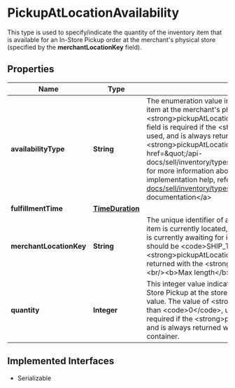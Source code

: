 

# PickupAtLocationAvailability

This type is used to specify/indicate the quantity of the inventory item that is available for an In-Store Pickup order at the merchant's physical store (specified by the <strong>merchantLocationKey</strong> field).
## Properties

Name | Type | Description | Notes
------------ | ------------- | ------------- | -------------
**availabilityType** | **String** | The enumeration value in this field indicates the availability status of the inventory item at the merchant&#39;s physical store specified by the &lt;strong&gt;pickupAtLocationAvailability.merchantLocationKey&lt;/strong&gt; field. This field is required if the &lt;strong&gt;pickupAtLocationAvailability&lt;/strong&gt; container is used, and is always returned with the &lt;strong&gt;pickupAtLocationAvailability&lt;/strong&gt; container.  &lt;br/&gt;&lt;br/&gt; See &lt;a href&#x3D;\&quot;/api-docs/sell/inventory/types/slr:AvailabilityTypeEnum\&quot;&gt;AvailabilityTypeEnum&lt;/a&gt; for more information about how/when you use each enumeration value. For implementation help, refer to &lt;a href&#x3D;&#39;https://developer.ebay.com/api-docs/sell/inventory/types/slr:AvailabilityTypeEnum&#39;&gt;eBay API documentation&lt;/a&gt; |  [optional]
**fulfillmentTime** | [**TimeDuration**](TimeDuration.md) |  |  [optional]
**merchantLocationKey** | **String** | The unique identifier of a merchant&#39;s store where the In-Store Pickup inventory item is currently located, or where inventory will be sent to. If the merchant&#39;s store is currently awaiting for inventory, the &lt;strong&gt;availabilityType&lt;/strong&gt; value should be &lt;code&gt;SHIP_TO_STORE&lt;/code&gt;. This field is required if the &lt;strong&gt;pickupAtLocationAvailability&lt;/strong&gt; container is used, and is always returned with the &lt;strong&gt;pickupAtLocationAvailability&lt;/strong&gt; container.&lt;br/&gt; &lt;br/&gt;&lt;b&gt;Max length&lt;/b&gt;: 36 |  [optional]
**quantity** | **Integer** | This integer value indicates the quantity of the inventory item that is available for In-Store Pickup at the store identified by the  &lt;strong&gt;merchantLocationKey&lt;/strong&gt; value.  The value of &lt;strong&gt;quantity&lt;/strong&gt; should be an integer value greater than &lt;code&gt;0&lt;/code&gt;, unless the inventory item is out of stock. This field is required if the &lt;strong&gt;pickupAtLocationAvailability&lt;/strong&gt; container is used, and is always returned with the &lt;strong&gt;pickupAtLocationAvailability&lt;/strong&gt; container. |  [optional]


## Implemented Interfaces

* Serializable


